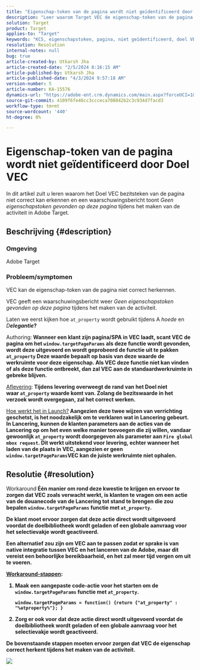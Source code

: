 ```yaml
---
title: "Eigenschap-token van de pagina wordt niet geïdentificeerd door Doel VEC"
description: "Leer waarom Target VEC de eigenschap-token van de pagina niet correct kan herkennen in Adobe Target."
solution: Target
product: Target
applies-to: "Target"
keywords: "KCS, eigenschapstoken, pagina, niet geïdentificeerd, doel VEC, Adobe Target, at_property, window.targetPageParams functie"
resolution: Resolution
internal-notes: null
bug: true
article-created-by: Utkarsh Jha
article-created-date: "2/5/2024 8:16:15 AM"
article-published-by: Utkarsh Jha
article-published-date: "4/3/2024 9:57:18 AM"
version-number: 5
article-number: KA-15576
dynamics-url: "https://adobe-ent.crm.dynamics.com/main.aspx?forceUCI=1&pagetype=entityrecord&etn=knowledgearticle&id=793c2ad0-fec3-ee11-9079-6045bd006a22"
source-git-commit: 4109f6fe46cc3ccceca708042b2c3c934d7facd3
workflow-type: tm+mt
source-wordcount: '440'
ht-degree: 0%

---
```


# Eigenschap-token van de pagina wordt niet geïdentificeerd door Doel VEC


In dit artikel zult u leren waarom het Doel VEC bezitsteken van de pagina niet correct kan erkennen en een waarschuwingsbericht toont *Geen eigenschapstoken gevonden op deze pagina* tijdens het maken van de activiteit in Adobe Target.

## Beschrijving {#description}


### Omgeving

Adobe Target



### Probleem/symptomen

VEC kan de eigenschap-token van de pagina niet correct herkennen.

VEC geeft een waarschuwingsbericht weer *Geen eigenschapstoken gevonden op deze pagina* tijdens het maken van de activiteit.

Laten we eerst kijken hoe `at_property` wordt gebruikt tijdens A *hoede* en *D<b>elegantie*?

</b>Authoring:<b>
Wanneer een klant zijn pagina/SPA in VEC laadt, scant VEC de pagina om het `window.targetPageParams` als deze functie wordt gevonden, wordt deze uitgevoerd en wordt geprobeerd de functie uit te pakken `at_property` Deze waarde bepaalt op basis van deze waarde de werkruimte voor deze eigenschap. Als VEC deze functie niet kan vinden of als deze functie ontbreekt, dan zal VEC aan de standaardwerkruimte in gebreke blijven.

</b><u>Aflevering</u>:<b>
Tijdens levering overweegt de rand van het Doel niet waar `at_property` waarde komt van. Zolang de bezitswaarde in het verzoek wordt overgegaan, zal het correct werken.

</b><u>Hoe werkt het in Launch?</u><b>
Aangezien deze twee wijzen van verrichting geschetst, is het noodzakelijk om te verklaren wat in Lancering gebeurt.
In Lancering, kunnen de klanten parameters aan de acties van de Lancering op om het even welke manier toevoegen die zij willen, vandaar gewoonlijk `at_property` wordt doorgegeven als parameter aan `Fire global mbox request`.
Dit werkt uitstekend voor levering, echter wanneer het laden van de plaats in VEC, aangezien er geen `window.targetPageParams`VEC kan de juiste werkruimte niet ophalen.


## Resolutie {#resolution}


</b>Workaround<b>
Één manier om rond deze kwestie te krijgen en ervoor te zorgen dat VEC zoals verwacht werkt, is klanten te vragen om een actie van de douanecode van de Lancering tot stand te brengen die zou bepalen `window.targetPageParams` functie met `at_property`.

De klant moet ervoor zorgen dat deze actie direct wordt uitgevoerd voordat de doelbibliotheek wordt geladen of een globale aanvraag voor het selectievakje wordt geactiveerd.

Een alternatief zou zijn om VEC aan te passen zodat er sprake is van native integratie tussen VEC en het lanceren van de Adobe, maar dit vereist een behoorlijke bereikbaarheid, en het zal meer tijd vergen om uit te voeren.

<u>Workaround-stappen</u>:

1. Maak een aangepaste code-actie voor het starten om de `window.targetPageParams` functie met `at_property`.<br>

   ```
   window.targetPageParams = function() {return {"at_property" : "%atproperty%"}; }
   ```


2. Zorg er ook voor dat deze actie direct wordt uitgevoerd voordat de doelbibliotheek wordt geladen of een globale aanvraag voor het selectievakje wordt geactiveerd.


De bovenstaande stappen moeten ervoor zorgen dat VEC de eigenschap correct herkent tijdens het maken van de activiteit.

![](http://omniture.custhelp.com/ci/inlineImage/get/3018176/a5a902ecd7ac849bb5bf0fa7e22e14e7)
